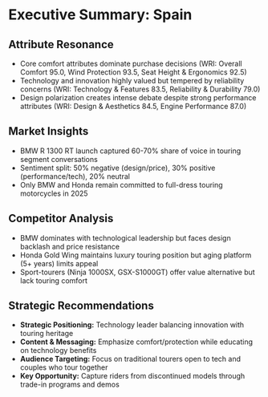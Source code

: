 # Executive Summary: Spain

## Attribute Resonance
- Core comfort attributes dominate purchase decisions (WRI: Overall Comfort 95.0, Wind Protection 93.5, Seat Height & Ergonomics 92.5)
- Technology and innovation highly valued but tempered by reliability concerns (WRI: Technology & Features 83.5, Reliability & Durability 79.0)
- Design polarization creates intense debate despite strong performance attributes (WRI: Design & Aesthetics 84.5, Engine Performance 87.0)

## Market Insights
- BMW R 1300 RT launch captured 60-70% share of voice in touring segment conversations
- Sentiment split: 50% negative (design/price), 30% positive (performance/tech), 20% neutral
- Only BMW and Honda remain committed to full-dress touring motorcycles in 2025

## Competitor Analysis
- BMW dominates with technological leadership but faces design backlash and price resistance
- Honda Gold Wing maintains luxury touring position but aging platform (5+ years) limits appeal
- Sport-tourers (Ninja 1000SX, GSX-S1000GT) offer value alternative but lack touring comfort

## Strategic Recommendations
- **Strategic Positioning:** Technology leader balancing innovation with touring heritage
- **Content & Messaging:** Emphasize comfort/protection while educating on technology benefits
- **Audience Targeting:** Focus on traditional tourers open to tech and couples who tour together
- **Key Opportunity:** Capture riders from discontinued models through trade-in programs and demos